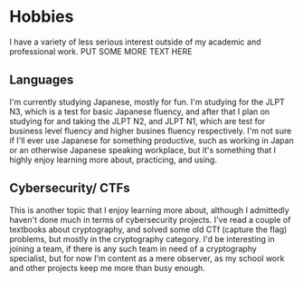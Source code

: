 # Hobbies

I have a variety of less serious interest outside of my academic and professional work.
PUT SOME MORE TEXT HERE

## Languages

I'm currently studying Japanese, mostly for fun. I'm studying for the JLPT N3, which is a test for basic Japanese fluency, and after that I plan on studying for and taking the JLPT N2, and JLPT N1, which are test for business level fluency and higher busines fluency respectively. I'm not sure if I'll ever use Japanese for something productive, such as working in Japan or an otherwise Japanese speaking workplace, but it's something that I highly enjoy learning more about, practicing, and using.

## Cybersecurity/ CTFs

This is another topic that I enjoy learning more about, although I admittedly haven't done much in terms of cybersecurity projects. I've read a couple of textbooks about cryptography, and solved some old CTf (capture the flag) problems, but mostly in the cryptography category. I'd be interesting in joining a team, if there is any such team in need of a cryptography specialist, but for now I'm content as a mere observer, as my school work and other projects keep me more than busy enough. 
